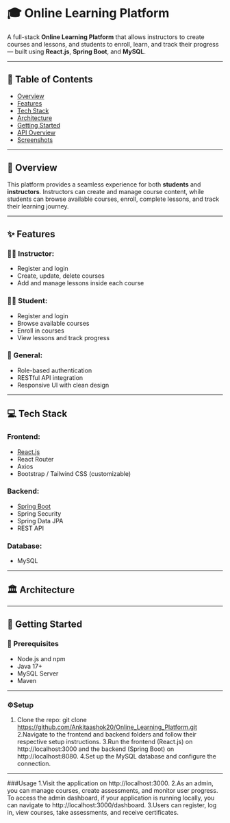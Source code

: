 # 🎓 Online Learning Platform

A full-stack **Online Learning Platform** that allows instructors to create courses and lessons, and students to enroll, learn, and track their progress — built using **React.js**, **Spring Boot**, and **MySQL**.

---

## 📌 Table of Contents

- [Overview](#overview)
- [Features](#features)
- [Tech Stack](#tech-stack)
- [Architecture](#architecture)
- [Getting Started](#getting-started)
- [API Overview](#api-overview)
- [Screenshots](#screenshots)

---

## 📖 Overview

This platform provides a seamless experience for both **students** and **instructors**. Instructors can create and manage course content, while students can browse available courses, enroll, complete lessons, and track their learning journey.

---

## ✨ Features

### 🧑‍🏫 Instructor:
- Register and login
- Create, update, delete courses
- Add and manage lessons inside each course

### 👨‍🎓 Student:
- Register and login
- Browse available courses
- Enroll in courses
- View lessons and track progress

### 🔐 General:
- Role-based authentication
- RESTful API integration
- Responsive UI with clean design

---

## 💻 Tech Stack

### Frontend:
- [React.js](https://reactjs.org/)
- React Router
- Axios
- Bootstrap / Tailwind CSS (customizable)

### Backend:
- [Spring Boot](https://spring.io/projects/spring-boot)
- Spring Security
- Spring Data JPA
- REST API

### Database:
- MySQL

---

## 🏛 Architecture

---

## 🚀 Getting Started

### 🔧 Prerequisites
- Node.js and npm
- Java 17+
- MySQL Server
- Maven

---

### ⚙️Setup

1. Clone the repo:
git clone https://github.com/Ankitaashok20/Online_Learning_Platform.git
2.Navigate to the frontend and backend folders and follow their respective setup instructions.
3.Run the frontend (React.js) on http://localhost:3000 and the backend (Spring Boot) on http://localhost:8080.
4.Set up the MySQL database and configure the connection.

---
###Usage
1.Visit the application on http://localhost:3000.
2.As an admin, you can manage courses, create assessments, and monitor user progress.
To access the admin dashboard, if your application is running locally, you can navigate to http://localhost:3000/dashboard.
3.Users can register, log in, view courses, take assessments, and receive certificates.

